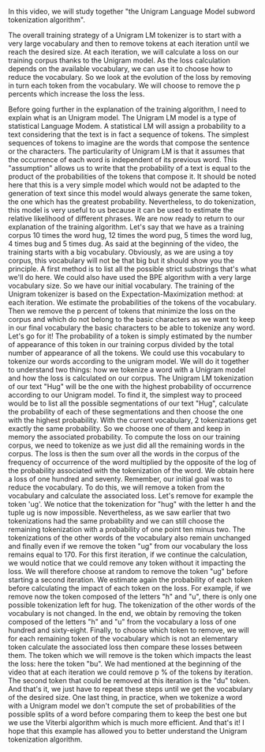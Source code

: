 In this video, we will study together "the Unigram Language Model subword tokenization algorithm".

The overall training strategy of a Unigram LM tokenizer is to start with a very large vocabulary and then to remove tokens at each iteration until we reach the desired size. At each iteration, we will calculate a loss on our training corpus thanks to the Unigram model. As the loss calculation depends on the available vocabulary, we can use it to choose how to reduce the vocabulary. So we look at the evolution of the loss by removing in turn each token from the vocabulary. We will choose to remove the p percents which increase the loss the less.

Before going further in the explanation of the training algorithm, I need to explain what is an Unigram model. The Unigram LM model is a type of statistical Language Modem. A statistical LM will assign a probability to a text considering that the text is in fact a sequence of tokens. The simplest sequences of tokens to imagine are the words that compose the sentence or the characters.  The particularity of Unigram LM is that it assumes that the occurrence of each word is independent of its previous word. This "assumption" allows us to write that the probability of a text is equal to the product of the probabilities of the tokens that compose it. It should be noted here that this is a very simple model which would not be adapted to the generation of text since this model would always generate the same token, the one which has the greatest probability. Nevertheless, to do tokenization, this model is very useful to us because it can be used to estimate the relative likelihood of different phrases. We are now ready to return to our explanation of the training algorithm. Let's say that we have as a training corpus 10 times the word hug, 12 times the word pug, 5 times the word lug, 4 times bug and 5 times dug. As said at the beginning of the video, the training starts with a big vocabulary. Obviously, as we are using a toy corpus, this vocabulary will not be that big but it should show you the principle. A first method is to list all the possible strict substrings that's what we'll do here. We could also have used the BPE algorithm with a very large vocabulary size. So we have our initial vocabulary. The training of the Unigram tokenizer is based on the Expectation-Maximization method: at each iteration. We estimate the probabilities of the tokens of the vocabulary. Then we remove the p percent of tokens that minimize the loss on the corpus and which do not belong to the basic characters as we want to keep in our final vocabulary the basic characters to be able to tokenize any word. Let's go for it! The probability of a token is simply estimated by the number of appearance of this token in our training corpus divided by the total number of appearance of all the tokens. We could use this vocabulary to tokenize our words according to the unigram model. We will do it together to understand two things: how we tokenize a word with a Unigram model and how the loss is calculated on our corpus. The Unigram LM tokenization of our text "Hug" will be the one with the highest probability of occurrence according to our Unigram model. To find it, the simplest way to proceed would be to list all the possible segmentations of our text "Hug", calculate the probability of each of these segmentations and then choose the one with the highest probability. With the current vocabulary, 2 tokenizations get exactly the same probability. So we choose one of them and keep in memory the associated probability. To compute the loss on our training corpus, we need to tokenize as we just did all the remaining words in the corpus. The loss is then the sum over all the words in the corpus of the frequency of occurrence of the word multiplied by the opposite of the log of the probability associated with the tokenization of the word.  We obtain here a loss of one hundred and seventy. Remember, our initial goal was to reduce the vocabulary. To do this, we will remove a token from the vocabulary and calculate the associated loss. Let's remove for example the token 'ug'. We notice that the tokenization for "hug" with the letter h and the tuple ug is now impossible. Nevertheless, as we saw earlier that two tokenizations had the same probability and we can still choose the remaining tokenization with a probability of one point ten minus two. The tokenizations of the other words of the vocabulary also remain unchanged and finally even if we remove the token "ug" from our vocabulary the loss remains equal to 170. For this first iteration, if we continue the calculation, we would notice that we could remove any token without it impacting the loss. We will therefore choose at random to remove the token "ug" before starting a second iteration. We estimate again the probability of each token before calculating the impact of each token on the loss. For example, if we remove now the token composed of the letters "h" and "u", there is only one possible tokenization left for hug. The tokenization of the other words of the vocabulary is not changed. In the end, we obtain by removing the token composed of the letters "h" and "u" from the vocabulary a loss of one hundred and sixty-eight. Finally, to choose which token to remove, we will for each remaining token of the vocabulary which is not an elementary token calculate the associated loss then compare these losses between them. The token which we will remove is the token which impacts the least the loss: here the token "bu". We had mentioned at the beginning of the video that at each iteration we could remove p % of the tokens by iteration. The second token that could be removed at this iteration is the "du" token. And that's it, we just have to repeat these steps until we get the vocabulary of the desired size. One last thing, in practice, when we tokenize a word with a Unigram model we don't compute the set of probabilities of the possible splits of a word before comparing them to keep the best one but we use the Viterbi algorithm which is much more efficient. And that's it! I hope that this example has allowed you to better understand the Unigram tokenization algorithm.